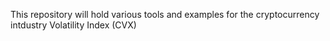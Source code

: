 This repository will hold various tools and examples for the cryptocurrency intdustry Volatility Index (CVX)